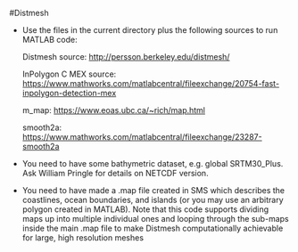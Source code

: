 #Distmesh
- Use the files in the current directory plus the following sources to run MATLAB code:

  Distmesh source: http://persson.berkeley.edu/distmesh/

  InPolygon C MEX source: https://www.mathworks.com/matlabcentral/fileexchange/20754-fast-inpolygon-detection-mex

  m_map: https://www.eoas.ubc.ca/~rich/map.html

  smooth2a: https://www.mathworks.com/matlabcentral/fileexchange/23287-smooth2a

- You need to have some bathymetric dataset, e.g. global SRTM30_Plus.
Ask William Pringle for details on NETCDF version. 

- You need to have made a .map file created in SMS which describes the coastlines, ocean boundaries, and islands
(or you may use an arbitrary polygon created in MATLAB). Note that this code supports dividing maps up into multiple individual ones and looping through the sub-maps inside the main .map file to make Distmesh computationally achievable for large, high resolution meshes
